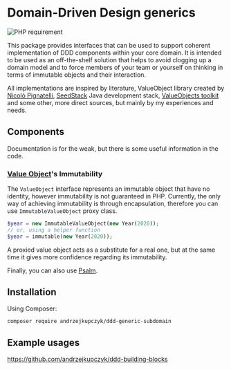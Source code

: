 # Domain-Driven Design generics

![PHP requirement](https://img.shields.io/packagist/php-v/andrzejkupczyk/ddd-generic-subdomain?logo=php&style=for-the-badge)

This package provides interfaces that can be used to support coherent implementation of DDD components within your core 
domain. It is intended to be used as an off-the-shelf solution that helps to avoid clogging up a domain model and to 
force members of your team or yourself on thinking in terms of immutable objects and their interaction. 
 
All implementations are inspired by literature, ValueObject library created by [Nicolò Pignatelli](https://github.com/nicolopignatelli), 
[SeedStack](http://seedstack.org) Java development stack, [ValueObjects toolkit](https://github.com/barryosull/valueobjects)
 and some other, more direct sources, but mainly by my experiences and needs.

## Components

Documentation is for the weak, but there is some useful information in the code.

### [Value Object](src/ValueObject/ValueObject.php)'s Immutability

The `ValueObject` interface represents an immutable object that have no identity, 
however immutability is not guaranteed in PHP. Currently, the only way of achieving immutability is through encapsulation, 
therefore you can use `ImmutableValueObject` proxy class. 

```php
$year = new ImmutableValueObject(new Year(2020));
// or, using a helper function
$year = immutable(new Year(2020));
```

A proxied value object acts as a substitute for a real one, but at the same time it gives more confidence regarding its immutability.
    
Finally, you can also use [Psalm](https://psalm.dev/articles/immutability-and-beyond).

## Installation

Using Composer:

```
composer require andrzejkupczyk/ddd-generic-subdomain
```

## Example usages

https://github.com/andrzejkupczyk/ddd-building-blocks
